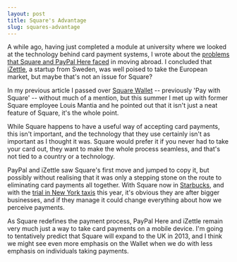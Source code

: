 ```yaml
---
layout: post
title: Square's Advantage
slug: squares-advantage
---
```




A while ago, having just completed a module at university where we looked at the technology behind card payment systems, I wrote about the [problems that Square and PayPal Here faced](/blog/articles/2012-05-09-the-problem-with-square-and-paypal-here.html) in moving abroad. I concluded that [iZettle](http://izettle.com/), a startup from Sweden, was well poised to take the European market, but maybe that's not an issue for Square?

In my previous article I passed over [Square Wallet](https://squareup.com/wallet) -- previously 'Pay with Square' -- without much of a mention, but this summer I met up with former Square employee Louis Mantia and he pointed out that it isn't just a neat feature of Square, it's the whole point.

While Square happens to have a useful way of accepting card payments, this isn't important, and the technology that they use certainly isn't as important as I thought it was. Square would prefer it if you never had to take your card out, they want to make the whole process seamless, and that's not tied to a country or a technology.

PayPal and iZettle saw Square's first move and jumped to copy it, but possibly without realising that it was only a stepping stone on the route to eliminating card payments all together. With Square now in [Starbucks](https://squareup.com/news/releases/2012/starbucks-offers-square-wallet-beginning-today), and with the [trial in New York taxis](http://bits.blogs.nytimes.com/2012/03/06/with-new-hardware-square-begins-taxi-rollout/) this year, it's obvious they are after bigger businesses, and if they manage it could change everything about how we perceive payments.

As Square redefines the payment process, PayPal Here and iZettle remain very much just a way to take card payments on a mobile device. I'm going to tentatively predict that Square will expand to the UK in 2013, and I think we might see even more emphasis on the Wallet when we do with less emphasis on individuals taking payments.

